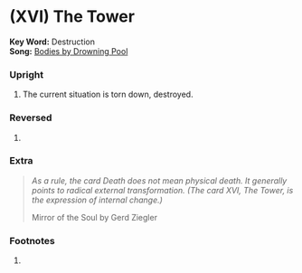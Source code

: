 # (XVI) The Tower 

**Key Word:** Destruction  
**Song:** [Bodies by Drowning Pool](https://www.youtube.com/watch?v=04F4xlWSFh0)


### Upright

1) The current situation is torn down, destroyed.


### Reversed

1) 


### Extra

>*As a rule, the card Death does not mean physical death. It generally points to radical external transformation. (The card XVI, The Tower, is the expression of internal change.)*
>
>Mirror of the Soul by Gerd Ziegler



### Footnotes

1. 